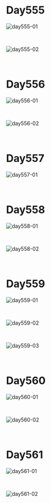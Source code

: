 # Day555

![day555-01](assets/day555-01.png)

&nbsp;

![day555-02](assets/day555-02.jpeg)

&nbsp;

# Day556

![day556-01](assets/day556-01.png)

&nbsp;

![day556-02](assets/day556-02.png)

&nbsp;

# Day557

![day557-01](assets/day557-01.png)

&nbsp;

# Day558

![day558-01](assets/day558-01.png)

&nbsp;

![day558-02](assets/day558-02.png)

&nbsp;

# Day559

![day559-01](assets/day559-01.png)

&nbsp;

![day559-02](assets/day559-02.jpeg)

&nbsp;

![day559-03](assets/day559-03.jpeg)

&nbsp;

# Day560

![day560-01](assets/day560-01.png)

&nbsp;

![day560-02](assets/day560-02.png)

&nbsp;

# Day561

![day561-01](assets/day561-01.png)

&nbsp;

![day561-02](assets/day561-02.png)
